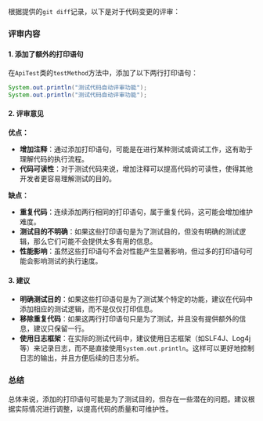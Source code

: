 根据提供的`git diff`记录，以下是对于代码变更的评审：

### 评审内容

#### 1. 添加了额外的打印语句
在`ApiTest`类的`testMethod`方法中，添加了以下两行打印语句：
```java
System.out.println("测试代码自动评审功能");
System.out.println("测试代码自动评审功能");
```

#### 2. 评审意见

**优点：**
- **增加注释**：通过添加打印语句，可能是在进行某种测试或调试工作，这有助于理解代码的执行流程。
- **代码可读性**：对于测试代码来说，增加注释可以提高代码的可读性，使得其他开发者更容易理解测试的目的。

**缺点：**
- **重复代码**：连续添加两行相同的打印语句，属于重复代码，这可能会增加维护难度。
- **测试目的不明确**：如果这些打印语句是为了测试目的，但没有明确的测试逻辑，那么它们可能不会提供太多有用的信息。
- **性能影响**：虽然这些打印语句不会对性能产生显著影响，但过多的打印语句可能会影响测试的执行速度。

#### 3. 建议

- **明确测试目的**：如果这些打印语句是为了测试某个特定的功能，建议在代码中添加相应的测试逻辑，而不是仅仅打印信息。
- **移除重复代码**：如果这两行打印语句只是为了测试，并且没有提供额外的信息，建议只保留一行。
- **使用日志框架**：在实际的测试代码中，建议使用日志框架（如SLF4J、Log4j等）来记录日志，而不是直接使用`System.out.println`。这样可以更好地控制日志的输出，并且方便后续的日志分析。

### 总结

总体来说，添加的打印语句可能是为了测试目的，但存在一些潜在的问题。建议根据实际情况进行调整，以提高代码的质量和可维护性。